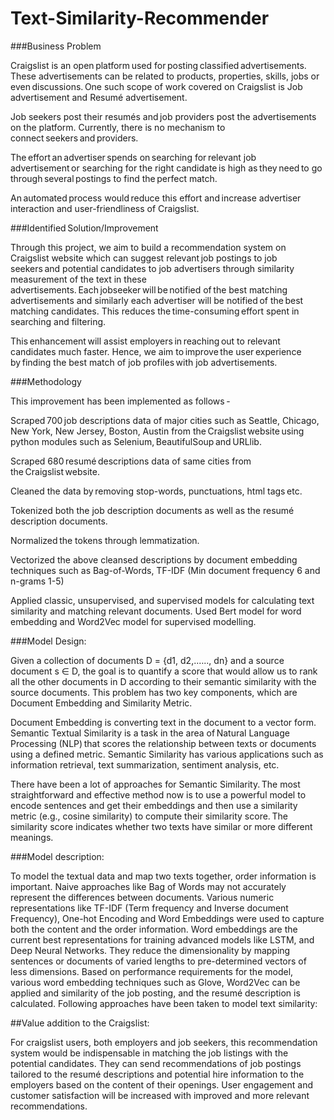 # Text-Similarity-Recommender
###Business Problem  

Craigslist is an open platform used for posting classified advertisements. These advertisements can be related to products, properties, skills, jobs or even discussions. One such scope of work covered on Craigslist is Job advertisement and Resumé advertisement.   

Job seekers post their resumés and job providers post the advertisements on the platform. Currently, there is no mechanism to connect seekers and providers.   

The effort an advertiser spends on searching for relevant job advertisement or searching for the right candidate is high as they need to go through several postings to find the perfect match.  

An automated process would reduce this effort and increase advertiser interaction and user-friendliness of Craigslist.  

###Identified Solution/Improvement  

Through this project, we aim to build a recommendation system on Craigslist website which can suggest relevant job postings to job seekers and potential candidates to job advertisers through similarity measurement of the text in these advertisements. Each jobseeker will be notified of the best matching advertisements and similarly each advertiser will be notified of the best matching candidates. This reduces the time-consuming effort spent in searching and filtering.  

This enhancement will assist employers in reaching out to relevant candidates much faster. Hence, we aim to improve the user experience by finding the best match of job profiles with job advertisements.   

###Methodology 

This improvement has been implemented as follows -  

Scraped 700 job descriptions data of major cities such as Seattle, Chicago, New York, New Jersey, Boston, Austin from the Craigslist website using python modules such as Selenium, BeautifulSoup and URLlib.  

Scraped 680 resumé descriptions data of same cities from the Craigslist website.  

Cleaned the data by removing stop-words, punctuations, html tags etc.  

Tokenized both the job description documents as well as the resumé description documents. 

Normalized the tokens through lemmatization.  

Vectorized the above cleansed descriptions by document embedding techniques such as Bag-of-Words, TF-IDF (Min document frequency 6 and n-grams 1-5) 

Applied classic, unsupervised, and supervised models for calculating text similarity and matching relevant documents. Used Bert model for word embedding and Word2Vec model for supervised modelling. 

###Model Design: 

Given a collection of documents D = {d1, d2,.….., dn} and a source document s ∈ D, the goal is to quantify a score that would allow us to rank all the other documents in D according to their semantic similarity with the source documents. This problem has two key components, which are Document Embedding and Similarity Metric. 

Document Embedding is converting text in the document to a vector form. Semantic Textual Similarity is a task in the area of Natural Language Processing (NLP) that scores the relationship between texts or documents using a defined metric. Semantic Similarity has various applications such as information retrieval, text summarization, sentiment analysis, etc. 

There have been a lot of approaches for Semantic Similarity. The most straightforward and effective method now is to use a powerful model to encode sentences and get their embeddings and then use a similarity metric (e.g., cosine similarity) to compute their similarity score. The similarity score indicates whether two texts have similar or more different meanings.  

###Model description:  

To model the textual data and map two texts together, order information is important. Naive approaches like Bag of Words may not accurately represent the differences between documents. Various numeric representations like TF-IDF (Term frequency and Inverse document Frequency), One-hot Encoding and Word Embeddings were used to capture both the content and the order information. Word embeddings are the current best representations for training advanced models like LSTM, and Deep Neural Networks. They reduce the dimensionality by mapping sentences or documents of varied lengths to pre-determined vectors of less dimensions. Based on performance requirements for the model, various word embedding techniques such as Glove, Word2Vec can be applied and similarity of the job posting, and the resumé description is calculated. Following approaches have been taken to model text similarity: 

 

##Value addition to the Craigslist: 

For craigslist users, both employers and job seekers, this recommendation system would be indispensable in matching the job listings with the potential candidates. They can send recommendations of job postings tailored to the resumé descriptions and potential hire information to the employers based on the content of their openings. User engagement and customer satisfaction will be increased with improved and more relevant recommendations. 


